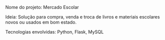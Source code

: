 Nome do projeto: Mercado Escolar

Ideia: Solução para compra, venda e troca de livros e materiais escolares novos ou usados em bom estado.

Tecnologias envolvidas: Python, Flask, MySQL

